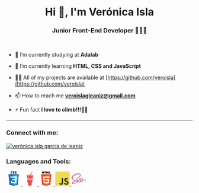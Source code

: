 <h1 align="center">Hi 👋, I'm Verónica Isla</h1>
<h3 align="center">Junior Front-End Developer 👩🏽‍💻 </h3>
<br>

- 🔭 I’m currently studying at **Adalab** <br>

- 🌱 I’m currently learning **HTML, CSS and JavaScript** <br>

- 👨‍💻 All of my projects are available at
  [https://github.com/veroisla](https://github.com/veroisla) <br>

- 📫 How to reach me **veroislagleaniz@gmail.com** <br>

- ⚡ Fun fact **I love to climb!!!🧗‍♀️**

---

<h3 align="left">Connect with me:</h3>
<p align="left">
<a href="https://linkedin.com/in/verónica isla garcía de leaniz" target="blank"><img align="center" src="https://raw.githubusercontent.com/rahuldkjain/github-profile-readme-generator/master/src/images/icons/Social/linked-in-alt.svg" alt="verónica isla garcía de leaniz" height="30" width="40" /></a>
</p>
<h3 align="left">Languages and Tools:</h3>
<p align="left"> <a href="https://www.w3schools.com/css/" target="_blank" rel="noreferrer"> <img src="https://raw.githubusercontent.com/devicons/devicon/master/icons/css3/css3-original-wordmark.svg" alt="css3" width="40" height="40"/> </a> <a href="https://gulpjs.com" target="_blank" rel="noreferrer"> <img src="https://raw.githubusercontent.com/devicons/devicon/master/icons/gulp/gulp-plain.svg" alt="gulp" width="40" height="40"/> </a> <a href="https://www.w3.org/html/" target="_blank" rel="noreferrer"> <img src="https://raw.githubusercontent.com/devicons/devicon/master/icons/html5/html5-original-wordmark.svg" alt="html5" width="40" height="40"/> </a> <a href="https://developer.mozilla.org/en-US/docs/Web/JavaScript" target="_blank" rel="noreferrer"> <img src="https://raw.githubusercontent.com/devicons/devicon/master/icons/javascript/javascript-original.svg" alt="javascript" width="40" height="40"/> </a> <a href="https://sass-lang.com" target="_blank" rel="noreferrer"> <img src="https://raw.githubusercontent.com/devicons/devicon/master/icons/sass/sass-original.svg" alt="sass" width="40" height="40"/> </a> </p>
